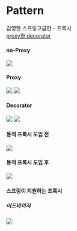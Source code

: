 # Pattern
김영한 스프링고급편 - 프록시<br>
<a href="https://dev22.tistory.com/219">proxy와 decorator</a>
<h4>no-Proxy</h4>
<img src="https://github.com/devcys22/proxy/assets/78769412/b9eb0ddc-3659-4447-a021-0fb2857674c4">

<h4>Proxy</h4>
<img src="https://github.com/devcys22/proxy/assets/78769412/6c06a27c-c456-4b1b-81d4-044d9e39e83a">

<img src="https://github.com/devcys22/proxy/assets/78769412/0d67c642-d031-4b06-9ebd-634916f03f01">

<h4>Decorator</h4>
<img src="https://github.com/devcys22/proxy/assets/78769412/0432f820-7668-4466-981d-b9cbc307ed70">

<img src="https://github.com/devcys22/proxy/assets/78769412/e0f833aa-36bf-4034-960c-02f386a78683">

<h4>동적 프록시 도입 전</h4>
<img src="https://github.com/devcys22/proxy/assets/78769412/c7bf5b20-f245-412f-a15c-412b5bd62a3a">
<h4>동적 프록시 도입 후</h4>
<img src="https://github.com/devcys22/proxy/assets/78769412/f32444f8-352a-4c83-a14c-06a19680891d">

<h4>스프링이 지원하는 프록시</h4>
<h5>어드바이저</h5>
<img src="https://github.com/devcys22/proxy/assets/78769412/031537da-79f6-460e-adc1-787b15fd2958">
